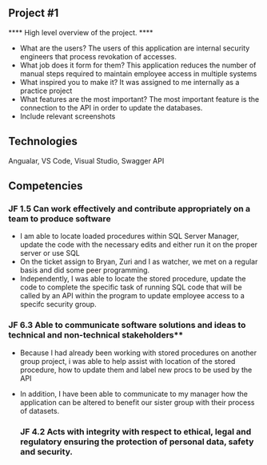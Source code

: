 ## Project #1
**** High level overview of the project. ****
- What are the users? The users of this application are internal security engineers that process revokation of accesses. 
- What job does it form for them? This application reduces the number of manual steps required to maintain employee access in multiple systems
- What inspired you to make it? It was assigned to me internally as a practice project
- What features are the most important? The most important feature is the connection to the API in order to update the databases.
- Include relevant screenshots

## Technologies
Angualar, VS Code, Visual Studio, Swagger API


## Competencies
### JF 1.5 Can work effectively and contribute appropriately on a team to produce software 	

- I am able to locate loaded procedures within SQL Server Manager, update the code with the necessary edits and either run it on the proper server or use SQL 
- On the ticket assign to Bryan, Zuri and I as watcher, we met on a regular basis and did some peer programming.
- Independently, I was able to locate the stored procedure, update the code to complete the specific task of running SQL code that will be called by an API within the program to update employee access to a specifc security group.

### JF 6.3 Able to communicate software solutions and ideas to technical and non-technical stakeholders**			

- Because I had already been working with stored procedures on another group project, i was able to help assist with location of the stored procedure, how to update them and label new procs to be used by the API
* In addition, I have been able to communicate to my manager how the application can be altered to benefit our sister group with their process of datasets.

  ### JF 4.2 Acts with integrity with respect to ethical, legal and regulatory ensuring the protection of personal data, safety and security.				
